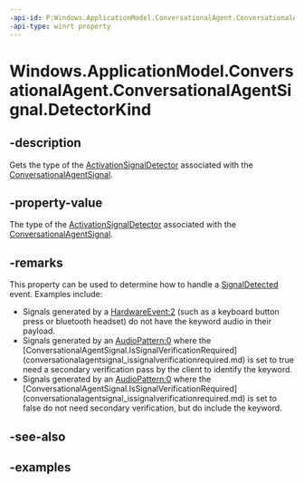 ```yaml
---
-api-id: P:Windows.ApplicationModel.ConversationalAgent.ConversationalAgentSignal.DetectorKind
-api-type: winrt property
---
```


# Windows.ApplicationModel.ConversationalAgent.ConversationalAgentSignal.DetectorKind

<!--
public Windows.ApplicationModel.ConversationalAgent.ActivationSignalDetectorKind DetectorKind { get; }
-->

## -description

Gets the type of the [ActivationSignalDetector](activationsignaldetector.md) associated with the [ConversationalAgentSignal](conversationalagentsignal.md).

## -property-value

The type of the [ActivationSignalDetector](activationsignaldetector.md) associated with the [ConversationalAgentSignal](conversationalagentsignal.md).

## -remarks

This property can be used to determine how to handle a [SignalDetected](conversationalagentsession_signaldetected.md) event. Examples include:

- Signals generated by a [HardwareEvent:2](/uwp/api/windows.applicationmodel.conversationalagent.activationsignaldetectorkind) (such as a keyboard button press or bluetooth headset) do not have the keyword audio in their payload.
- Signals generated by an [AudioPattern:0](/uwp/api/windows.applicationmodel.conversationalagent.activationsignaldetectorkind) where the [ConversationalAgentSignal.IsSignalVerificationRequired] (conversationalagentsignal_issignalverificationrequired.md) is set to true need a secondary verification pass by the client to identify the keyword.
- Signals generated by an [AudioPattern:0](/uwp/api/windows.applicationmodel.conversationalagent.activationsignaldetectorkind) where the [ConversationalAgentSignal.IsSignalVerificationRequired] (conversationalagentsignal_issignalverificationrequired.md) is set to false do not need secondary verification, but do include the keyword.

## -see-also

## -examples
